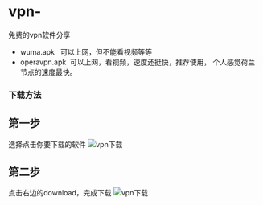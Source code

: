 # vpn-
免费的vpn软件分享

- wuma.apk   可以上网，但不能看视频等等
- operavpn.apk  可以上网，看视频，速度还挺快，推荐使用， 个人感觉荷兰节点的速度最快。

### 下载方法
## 第一步
选择点击你要下载的软件
![vpn下载](https://github.com/zhoudaxiaa/vpn-/blob/master/img/1.png)

## 第二步
点击右边的download，完成下载
![vpn下载](https://github.com/zhoudaxiaa/vpn-/blob/master/img/2.png)
